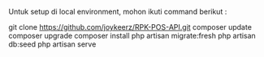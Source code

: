 Untuk setup di local environment, mohon ikuti command berikut :

git clone https://github.com/joykeerz/RPK-POS-API.git
composer update
composer upgrade
composer install
php artisan migrate:fresh
php artisan db:seed
php artisan serve
